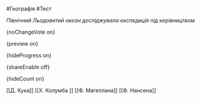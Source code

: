 #Географія #Тест

*Північний Льодовитий океан досліджувала експедиція під керівництвом*

{noChangeVote on}

{preview on}

{hideProgress on}

{shareEnable off}

{hideCount on}

[[Д. Кука]]
[[Х. Колумба ]]
[[Ф. Магеллана]]
[[Ф. Нансена]]
